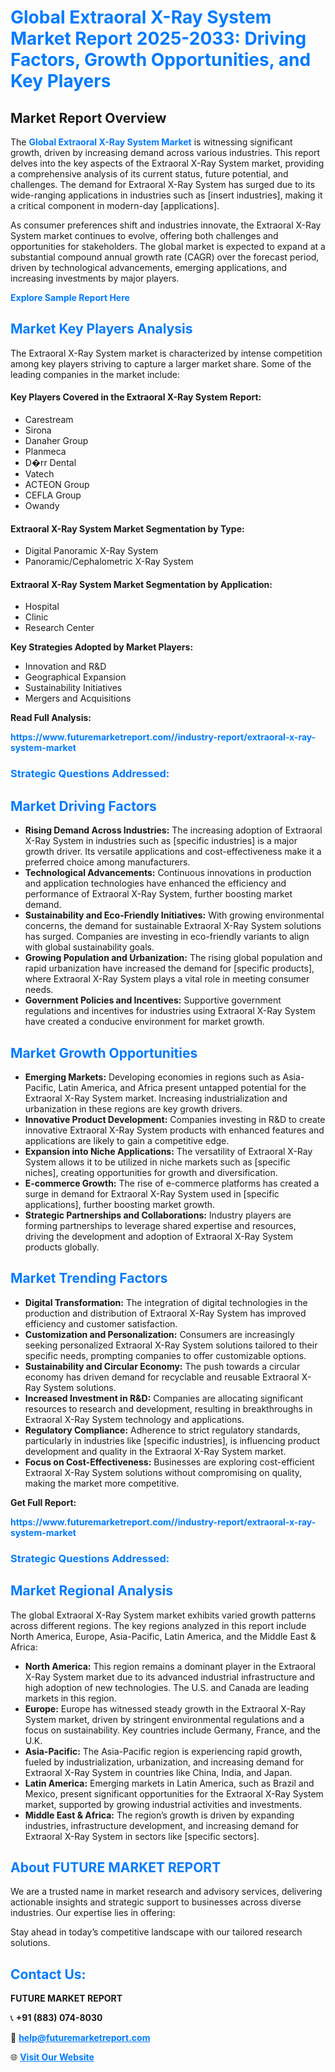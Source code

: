 <h1 style="color: #007BFF;">Global Extraoral X-Ray System Market Report 2025-2033: Driving Factors, Growth Opportunities, and Key Players</h1>

<section id="overview">
<h2>Market Report Overview</h2>
<p>The <a href="https://www.futuremarketreport.com//industry-report/extraoral-x-ray-system-market" style="color: #007BFF; text-decoration: none;"><strong>Global Extraoral X-Ray System Market</strong></a> is witnessing significant growth, driven by increasing demand across various industries. This report delves into the key aspects of the Extraoral X-Ray System market, providing a comprehensive analysis of its current status, future potential, and challenges. The demand for Extraoral X-Ray System has surged due to its wide-ranging applications in industries such as [insert industries], making it a critical component in modern-day [applications].</p>
<p>As consumer preferences shift and industries innovate, the Extraoral X-Ray System market continues to evolve, offering both challenges and opportunities for stakeholders. The global market is expected to expand at a substantial compound annual growth rate (CAGR) over the forecast period, driven by technological advancements, emerging applications, and increasing investments by major players.</p>
</section>

<section id="overview">
<p><a href="https://www.futuremarketreport.com//request-sample/reportId=55589" style="color: #007BFF; text-decoration: none;"><strong>Explore Sample Report Here</strong></a></p>
</section>

<section id="key-players">
<h2 style="color: #007BFF;">Market Key Players Analysis</h2>
<p>The Extraoral X-Ray System market is characterized by intense competition among key players striving to capture a larger market share. Some of the leading companies in the market include:</p>
<h4>Key Players Covered in the Extraoral X-Ray System Report:</h4>
<ul><li>Carestream</li><li>Sirona</li><li>Danaher Group</li><li>Planmeca</li><li>D�rr Dental</li><li>Vatech</li><li>ACTEON Group</li><li>CEFLA Group</li><li>Owandy</li></ul>
<h4>Extraoral X-Ray System Market Segmentation by Type:</h4>
<ul><li>Digital Panoramic X-Ray System</li><li>Panoramic/Cephalometric X-Ray System</li></ul>

<h4>Extraoral X-Ray System Market Segmentation by Application:</h4>
<ul><li>Hospital</li><li>Clinic</li><li>Research Center</li></ul>
<p><strong>Key Strategies Adopted by Market Players:</strong></p>
<ul>
<li>Innovation and R&D</li>
<li>Geographical Expansion</li>
<li>Sustainability Initiatives</li>
<li>Mergers and Acquisitions</li>
</ul>
</section>

<section>
<p><strong>Read Full Analysis: </strong></p><a href="https://www.futuremarketreport.com//industry-report/extraoral-x-ray-system-market" style="color: #007BFF; text-decoration: none;"><strong>https://www.futuremarketreport.com//industry-report/extraoral-x-ray-system-market</strong></a>
<h3 style="color: #007BFF;">Strategic Questions Addressed:</h3>
</section>

<section id="driving-factors">
<h2 style="color: #007BFF;">Market Driving Factors</h2>
<ul>
<li><strong>Rising Demand Across Industries:</strong> The increasing adoption of Extraoral X-Ray System in industries such as [specific industries] is a major growth driver. Its versatile applications and cost-effectiveness make it a preferred choice among manufacturers.</li>
<li><strong>Technological Advancements:</strong> Continuous innovations in production and application technologies have enhanced the efficiency and performance of Extraoral X-Ray System, further boosting market demand.</li>
<li><strong>Sustainability and Eco-Friendly Initiatives:</strong> With growing environmental concerns, the demand for sustainable Extraoral X-Ray System solutions has surged. Companies are investing in eco-friendly variants to align with global sustainability goals.</li>
<li><strong>Growing Population and Urbanization:</strong> The rising global population and rapid urbanization have increased the demand for [specific products], where Extraoral X-Ray System plays a vital role in meeting consumer needs.</li>
<li><strong>Government Policies and Incentives:</strong> Supportive government regulations and incentives for industries using Extraoral X-Ray System have created a conducive environment for market growth.</li>
</ul>
</section>

<section id="growth-opportunities">
<h2 style="color: #007BFF;">Market Growth Opportunities</h2>
<ul>
<li><strong>Emerging Markets:</strong> Developing economies in regions such as Asia-Pacific, Latin America, and Africa present untapped potential for the Extraoral X-Ray System market. Increasing industrialization and urbanization in these regions are key growth drivers.</li>
<li><strong>Innovative Product Development:</strong> Companies investing in R&D to create innovative Extraoral X-Ray System products with enhanced features and applications are likely to gain a competitive edge.</li>
<li><strong>Expansion into Niche Applications:</strong> The versatility of Extraoral X-Ray System allows it to be utilized in niche markets such as [specific niches], creating opportunities for growth and diversification.</li>
<li><strong>E-commerce Growth:</strong> The rise of e-commerce platforms has created a surge in demand for Extraoral X-Ray System used in [specific applications], further boosting market growth.</li>
<li><strong>Strategic Partnerships and Collaborations:</strong> Industry players are forming partnerships to leverage shared expertise and resources, driving the development and adoption of Extraoral X-Ray System products globally.</li>
</ul>
</section>

<section id="trending-factors">
<h2 style="color: #007BFF;">Market Trending Factors</h2>
<ul>
<li><strong>Digital Transformation:</strong> The integration of digital technologies in the production and distribution of Extraoral X-Ray System has improved efficiency and customer satisfaction.</li>
<li><strong>Customization and Personalization:</strong> Consumers are increasingly seeking personalized Extraoral X-Ray System solutions tailored to their specific needs, prompting companies to offer customizable options.</li>
<li><strong>Sustainability and Circular Economy:</strong> The push towards a circular economy has driven demand for recyclable and reusable Extraoral X-Ray System solutions.</li>
<li><strong>Increased Investment in R&D:</strong> Companies are allocating significant resources to research and development, resulting in breakthroughs in Extraoral X-Ray System technology and applications.</li>
<li><strong>Regulatory Compliance:</strong> Adherence to strict regulatory standards, particularly in industries like [specific industries], is influencing product development and quality in the Extraoral X-Ray System market.</li>
<li><strong>Focus on Cost-Effectiveness:</strong> Businesses are exploring cost-efficient Extraoral X-Ray System solutions without compromising on quality, making the market more competitive.</li>
</ul>
</section>

<section>
<p><strong>Get Full Report: </strong></p><a href="https://www.futuremarketreport.com//industry-report/extraoral-x-ray-system-market" style="color: #007BFF; text-decoration: none;"><strong>https://www.futuremarketreport.com//industry-report/extraoral-x-ray-system-market</strong></a>
<h3 style="color: #007BFF;">Strategic Questions Addressed:</h3>
</section>


<section id="regional-analysis">
<h2 style="color: #007BFF;">Market Regional Analysis</h2>
<p>The global Extraoral X-Ray System market exhibits varied growth patterns across different regions. The key regions analyzed in this report include North America, Europe, Asia-Pacific, Latin America, and the Middle East & Africa:</p>
<ul>
<li><strong>North America:</strong> This region remains a dominant player in the Extraoral X-Ray System market due to its advanced industrial infrastructure and high adoption of new technologies. The U.S. and Canada are leading markets in this region.</li>
<li><strong>Europe:</strong> Europe has witnessed steady growth in the Extraoral X-Ray System market, driven by stringent environmental regulations and a focus on sustainability. Key countries include Germany, France, and the U.K.</li>
<li><strong>Asia-Pacific:</strong> The Asia-Pacific region is experiencing rapid growth, fueled by industrialization, urbanization, and increasing demand for Extraoral X-Ray System in countries like China, India, and Japan.</li>
<li><strong>Latin America:</strong> Emerging markets in Latin America, such as Brazil and Mexico, present significant opportunities for the Extraoral X-Ray System market, supported by growing industrial activities and investments.</li>
<li><strong>Middle East & Africa:</strong> The region’s growth is driven by expanding industries, infrastructure development, and increasing demand for Extraoral X-Ray System in sectors like [specific sectors].</li>
</ul>
</section>

<footer>
<h2 style="color: #007BFF;">About FUTURE MARKET REPORT</h2>
<p>We are a trusted name in market research and advisory services, delivering actionable insights and strategic support to businesses across diverse industries. Our expertise lies in offering:</p>

<p>Stay ahead in today’s competitive landscape with our tailored research solutions.</p>

<h2 style="color: #007BFF;">Contact Us:</h2>
<p><strong>FUTURE MARKET REPORT</strong></p>
<p>📞 <strong>+91 (883) 074-8030</strong></p>
<p>📧 <strong><a href="mailto:help@futuremarketreport.com" style="color: #007BFF;">help@futuremarketreport.com</a></strong></p>
<p>🌐 <strong><a href="https://www.futuremarketreport.com/" style="color: #007BFF;">Visit Our Website</a></strong></p>
</footer>